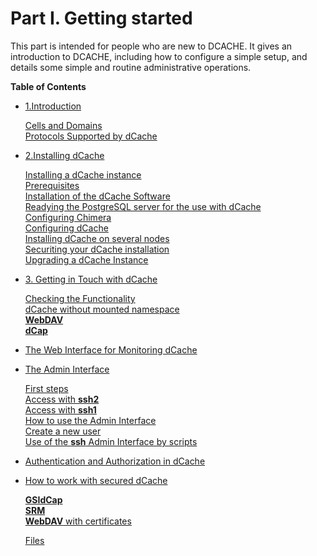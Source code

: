 
Part I. Getting started
========================


This part is intended for people who are new to DCACHE. It gives an introduction to DCACHE, including how to configure a simple setup, and details some simple and routine administrative operations.

**Table of Contents**  
* [1.Introduction](intro.md)  
      
     [Cells and Domains](#cells-and-domains)  
     [Protocols Supported by dCache](#protocols-supported-by-dcache) 
   
   
* [2.Installing dCache](install.md)   
   
   
     [Installing a dCache instance](#installing-a-dcache-instance)  
     [Prerequisites](#prerequisites)  
     [Installation of the dCache Software](#installation-of-the-dcache-software)  
     [Readying the PostgreSQL server for the use with dCache](#readying-the-postgresql-server-for-the-use-with-dcache)  
     [Configuring Chimera](#configuring-chimera)  
     [Configuring dCache](#configuring-chimera)  
     [Installing dCache on several nodes](#installing-dcache-on-several-nodes)  
     [Securiting your dCache installation](#securiting-your-dcache-installation)  
     [Upgrading a dCache Instance](#upgrading-a-dcache-instance)  
   
   
* [3. Getting in Touch with dCache](intouch.md)  
     
     [Checking the Functionality](#checking-the-functionality)  
     [dCache without mounted namespace](#dcache-without-mounted-namespace)  
     [**WebDAV**](#webdav)  
     [**dCap**](#dcap)  
      
 * [The Web Interface for Monitoring dCache](#the-web-interface-for-monitoring-dcache)    
 * [The Admin Interface](#the-admin-interface)    
   
     [First steps](#first-steps)    
     [Access with **ssh2**](#ssh2)  
     [Access with **ssh1**](#ssh1)  
     [How to use the Admin Interface](#how-to-use-the-admin-interface)    
     [Create a new user](#create-a-new-user)    
     [Use of the **ssh** Admin Interface by scripts](#use-of-the-ssh-admin-interface-by-scripts)    
   
   
* [Authentication and Authorization in dCache](#authentication-and-authorization-in-dcache)    
* [How to work with secured dCache](#how-to-work-with-secured-dcache)   
   
     [**GSIdCap**](#gsidcap)    
     [**SRM**](#srm)    
     [**WebDAV** with certificates](#webdav-with-certificates)  
   
   
   [Files](#files)  
